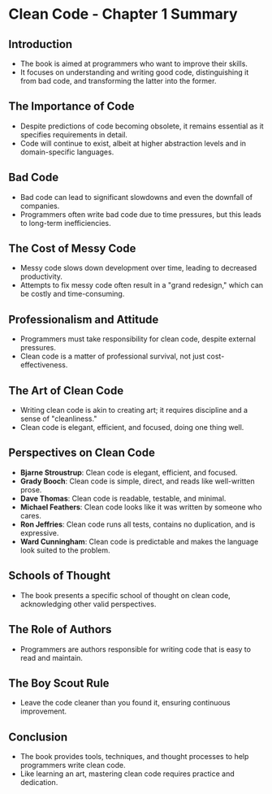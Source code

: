 # Clean Code - Chapter 1 Summary

## Introduction
- The book is aimed at programmers who want to improve their skills.
- It focuses on understanding and writing good code, distinguishing it from bad code, and transforming the latter into the former.

## The Importance of Code
- Despite predictions of code becoming obsolete, it remains essential as it specifies requirements in detail.
- Code will continue to exist, albeit at higher abstraction levels and in domain-specific languages.

## Bad Code
- Bad code can lead to significant slowdowns and even the downfall of companies.
- Programmers often write bad code due to time pressures, but this leads to long-term inefficiencies.

## The Cost of Messy Code
- Messy code slows down development over time, leading to decreased productivity.
- Attempts to fix messy code often result in a "grand redesign," which can be costly and time-consuming.

## Professionalism and Attitude
- Programmers must take responsibility for clean code, despite external pressures.
- Clean code is a matter of professional survival, not just cost-effectiveness.

## The Art of Clean Code
- Writing clean code is akin to creating art; it requires discipline and a sense of "cleanliness."
- Clean code is elegant, efficient, and focused, doing one thing well.

## Perspectives on Clean Code
- **Bjarne Stroustrup**: Clean code is elegant, efficient, and focused.
- **Grady Booch**: Clean code is simple, direct, and reads like well-written prose.
- **Dave Thomas**: Clean code is readable, testable, and minimal.
- **Michael Feathers**: Clean code looks like it was written by someone who cares.
- **Ron Jeffries**: Clean code runs all tests, contains no duplication, and is expressive.
- **Ward Cunningham**: Clean code is predictable and makes the language look suited to the problem.

## Schools of Thought
- The book presents a specific school of thought on clean code, acknowledging other valid perspectives.

## The Role of Authors
- Programmers are authors responsible for writing code that is easy to read and maintain.

## The Boy Scout Rule
- Leave the code cleaner than you found it, ensuring continuous improvement.

## Conclusion
- The book provides tools, techniques, and thought processes to help programmers write clean code.
- Like learning an art, mastering clean code requires practice and dedication.